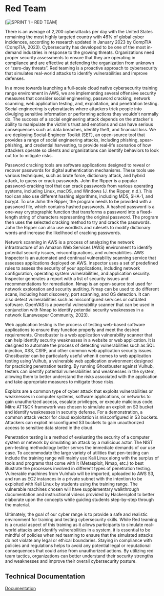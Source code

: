 # Red Team

[![SPRINT 1 - RED TEAM ](https://drive.google.com/uc?export=view&id=1mYjdREqJPkrotr126PjU9ByedOIkYiAS)] 


There is an average of 2,200 cyberattacks per day with the United States remaining the most highly targeted country with 46% of global cyber incidences, according to research updated in January 2023 by CompTIA (CompTIA, 2023). Cybersecurity has developed to be one of the most in-demand industries in response to the growing threats. Organizations need proper security assessments to ensure that they are operating in compliance and are effective at defending the organization from unknown or “zero-day threats”. Red teaming is a proactive approach to cybersecurity that simulates real-world attacks to identify vulnerabilities and improve defenses.

In a move towards launching a full-scale cloud native cybersecurity training range environment in AWS, we are implementing several offensive security measures that consider social engineering, password cracking, network scanning, web application testing, and, exploitation, and penetration testing.
Social engineering is cyberattacks where attackers trick people into divulging sensitive information or performing actions they wouldn't normally do. The success of a social engineering attack depends on the attacker's ability to manipulate the victim's trust and emotions and can have serious consequences such as data breaches, identity theft, and financial loss. We are deploying Social-Engineer Toolkit (SET), an open-source tool that provides a range of social engineering attacks, including phishing, spear-phishing, and credential harvesting, to provide real-life scenarios of how attackers operate so clients and organizations can identify behaviors to look out for to mitigate risks.

Password cracking tools are software applications designed to reveal or recover passwords for digital authentication mechanisms. These tools use various techniques, such as brute force, dictionary attack, and hybrid attack, to guess or crack passwords. John the Ripper is a popular password-cracking tool that can crack passwords from various operating systems, including Linux, macOS, and Windows (J. the Ripper, n.d.). This tool can also use different hashing algorithms, including MD5, SHA-1, and bcrypt. To use John the Ripper, the program needs to be provided with a password file, which contains hashed passwords. A hashed password is a one-way cryptographic function that transforms a password into a fixed-length string of characters representing the original password. The program then uses the selected cracking method to try and crack the passwords. John the Ripper can also use wordlists and rulesets to modify dictionary words and increase the likelihood of cracking passwords.

Network scanning in AWS is a process of analyzing the network infrastructure of an Amazon Web Services (AWS) environment to identify potential security issues, misconfigurations, and vulnerabilities. AWS Inspector is an automated and continual vulnerability scanning service that assesses applications deployed on AWS. Inspector uses a set of predefined rules to assess the security of your applications, including network configuration, operating system vulnerabilities, and application security. Inspector generates a report with a list of security issues and recommendations for remediation. Nmap is an open-source tool used for network exploration and security auditing. Nmap can be used to do different scans, including host discovery, port scanning, and OS detection. It can also detect vulnerabilities such as misconfigured services or outdated software. OpenVAS is a powerful vulnerability scanner that can be used in conjunction with Nmap to identify potential security weaknesses in a network (Lansweeper Community, 2023).

Web application testing is the process of testing web-based software applications to ensure they function properly and meet the desired requirements. Ghostbuster is a web application vulnerability scanner that can help identify security weaknesses in a website or web application. It is designed to automate the process of detecting vulnerabilities such as SQL injection, XSS, CSRF, and other common web application security issues. Ghostbuster can be particularly useful when it comes to web application testing using Vulhub, a vulnerable web application environment designed for practicing penetration testing. By running Ghostbuster against Vulhub, testers can identify potential vulnerabilities and weaknesses in the system, allowing them to better understand the risks associated with the application and take appropriate measures to mitigate those risks. 

Exploits are a common type of cyber attack that exploits vulnerabilities or weaknesses in computer systems, software applications, or networks to gain unauthorized access, escalate privileges, or execute malicious code. Mitre ATT&CK framework was chosen to simulate an exploit on S3 bucket and identify weaknesses in security defense. For a demonstration, a common attack vector for cloud exploitation is misconfigured in S3 buckets. Attackers can exploit misconfigured S3 buckets to gain unauthorized access to sensitive data stored in the cloud.

Penetration testing is a method of evaluating the security of a computer system or network by simulating an attack by a malicious actor. The NIST pen-testing methodology better serves the immediate demands of our use case. To accommodate the large variety of utilities that pen-testing can include the training range will mainly use Kali Linux along with the surplus of tools and programs that come with it (Metasploit, Nmap, etc.) to best illustrate the processes involved in different types of penetration testing. Vulnerable machines from Vulnhub will be imported, uploaded to AWS S3, and run as EC2 instances in a private subnet with the intention to be exploited with Kali Linux by students using the training range. The vulnerable machines chosen will have supplementary walkthrough documentation and instructional videos provided by Hackersploit to better elaborate upon the concepts while guiding students step-by-step through the material. 

Ultimately, the goal of our cyber range is to provide a safe and realistic environment for training and testing cybersecurity skills. While Red teaming is a crucial aspect of this training as it allows participants to simulate real-world attacks and identify vulnerabilities in a system, it is essential to be mindful of policies when red teaming to ensure that the simulated attacks do not violate any legal or ethical boundaries. Staying in compliance with policies and regulations helps to avoid any potential legal or reputational consequences that could arise from unauthorized actions. By utilizing red team tactics, organizations can better understand their security strengths and weaknesses and improve their overall cybersecurity posture.

## Technical Documentation

[Documentation](https://docs.google.com/document/d/1m6tbMO9jo2y3uSIq1DDq1J46ZTvGD55g/edit?usp=sharing&ouid=106658462797831635612&rtpof=true&sd=true)

<!-- END -->
